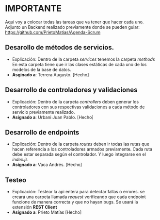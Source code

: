 # IMPORTANTE
Aqui voy a colocar todas las tareas que va tener que hacer cada uno. Adjunto un Backend realizado previamente donde se pueden guiar: https://github.com/PrietoMatias/Agenda-Scrum

## Desarollo de métodos de servicios.
- Explicación: Dentro de la carpeta *services* tenemos la carpeta *methods* En esta carpeta tiene que ir las clases estáticas de cada uno de los modelos de la base de datos.
- **Asginado a**: Terrera Augusto. [Hecho]

## Desarrollo de controladores y validaciones
- Explicación: Dentro de la carpeta *controllers* deben generar los controladores con sus respectivas validaciones a cada método de servicio previamente realizado.
- **Asignado a**: Urbani Juan Pablo. [Hecho]

## Desarrollo de endpoints
- Explicación: Dentro de la carpeta *routes* deben ir todas las rutas que hacen referencia a los controladores armados previamente. Cada ruta debe estar separada según el controlador. Y luego integrarse en el *index.js*
- **Asignado a**: Vaca Andrés. [Hecho]

## Testeo
- Explicación: Testear la api entera para detectar fallas o errores. se creará una carpeta llamada *request* verificando que cada endpoint funcione de manera correcta y que no hayan bugs. Se usará la extensión **REST Client**
- **Asignado a**: Prieto Matías [Hecho]



